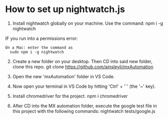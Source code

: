 # How to set up nightwatch.js 

1. Install nightwatch globally on your machine.
    Use the command:
          npm i -g nightwatch
          
IF you run into a permissions error:

    On a Mac: enter the command as
      sudo npm i -g nightwatch 
      
2. Create a new folder on your desktop. Then CD into said new folder, clone this repo. 
      git clone https://github.com/ainsleyli/mxAutomation
      
3. Open the new 'mxAutomation' folder in VS Code.
4. Now open your terminal in VS Code by hitting 'Ctrl' + '`' (the '~' key).
5. Install chromedriver for the project.
      npm i chromedriver
6. After CD into the MX automation folder, execute the google test file in this project with the following commands:
      nightwatch tests/google.js
